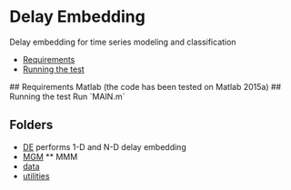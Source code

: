 # Delay Embedding
Delay embedding for time series modeling and classification

* [Requirements](#Prerequisities)
* [Running the test](#Running)

<a name="Prerequisities"/>
## Requirements 
Matlab (the code has been tested on Matlab 2015a)

<a name="Running"/>
## Running the test
Run `MAIN.m`


## Folders
* [DE](https://github.com/ZZUTK/Delay_Embedding/tree/master/DE) performs 1-D and N-D delay embedding
* [MGM](https://github.com/ZZUTK/Delay_Embedding/tree/master/MGM) 
  ** MMM 
* [data](https://github.com/ZZUTK/Delay_Embedding/tree/master/data)
* [utilities](https://github.com/ZZUTK/Delay_Embedding/tree/master/utilities)
